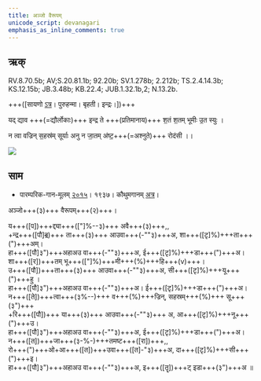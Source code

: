 ```yaml
---
title: अञ्जो वैरूपम्  
unicode_script: devanagari  
emphasis_as_inline_comments: true
---   
```


## ऋक्

RV.8.70.5b; AV;S.20.81.1b; 92.20b; SV.1.278b; 2.212b; TS.2.4.14.3b; KS.12.15b; JB.3.48b; KB.22.4; JUB.1.32.1b,2; N.13.2b.

+++([सायणो [ऽत्र](https://archive.org/stream/RgVedaWithSayanasCommentaryPart3/rv_sayanabhasya_part3#page/n911/mode/2up&sa=D&ust=1542425956260000)। पुरुहन्मा। बृहती। इन्द्रः।])+++

यद् द्याव +++(=द्यौर्लोकाः)+++ इन्द्र ते +++(प्रतिमानाय)+++ श॒तं श॒तम् भूमीः उ॒त स्युः ।

न त्वा वज्रिन् स॒हस्र॑म् सूर्याः अनु न जा॒तम् अ॑ष्ट॒+++(=अश्नुते)+++ रोद॑सी ।।

![](../../images/Great-indra-on-airAvata-with-vajra-surrounded-by-other-smaller-deva-s-agni-on-ram-yama-on-buffalo-brahma-on-swan-sUrya-and-chandra.jpg)


## साम

- पारम्परिक-गान-मूलम् [२०१५](https://sanskritdocuments.org/sites/pssramanujaswamy/AASHEERVACHANA%20SAAMAANI.pdf&sa=D&ust=1542425956261000)। १९३७। कौथुमगानम् [अत्र](https://archive.org/details/SamaVedaSanhitaWithSayanabhashyaVolume2SatyavrataSamasrami1876bis_201804/page/n403)।
<div class="audioEmbed"  caption="रामानुजार्यः 1974 " src="https://archive
.org/download/jaiminIya-sAma-gAna-paravastu-tradition-rAmAnuja/anjovairUpam.mp3"></div>
<div class="audioEmbed"  caption="गोपालार्यः 2015  " src="https://archive
.org/download/jaiminIya-sAma-gAna-paravastu-tradition-gopAla-2015/anjovairUpam.mp3"></div>
<div class="audioEmbed"  caption="गोपालपवनयोर् अनुवचनम् 2015 1x" src="https://archive
.org/download/jaiminIya-sAma-gAna-paravastu-tradition-anuvachanam-gopAla-pavana-2015/anjovairUpam.mp3"></div>
<div class="audioEmbed"  caption="गोपालपवनयोर् अनुवचनम् 2015 1.5x" src="https://archive
.org/download/jaiminIya-sAma-gAna-paravastu-tradition-anuvachanam-gopAla-pavana-2015-150p-speed/anjovairUpam.mp3"></div>

अञ्जो+++(३)+++ वैरूपम्+++(२)+++।

य+++([प])+++द्द्या+++(["]%--३)+++ अवै+++(३)+++,,  
+न्द्र+++([पौ]~~द्र~~)+++ ता+++(३)+++ आउवा+++(-""३)+++अ, शा+++([टृ]%)+++ता+++(")+++अम्।  
हा+++([पौ]३")+++अहाअउ वा+++(-""३)+++अ, ई+++([टृ]%)+++डा+++(")+++अ।  
शा+++([र])+++तम् भू+++(["]%)+++मी+++(%)+++हि+++(v)+++।  
उ+++([पौ])+++ता+++(३)+++ आउवा+++(-""३)+++अ,  सी+++([टृ]%)+++यू+++(")+++हु ।  
हा+++([पौ]३")+++अहाअउ वा+++(-""३)+++अ। ई+++([टृ]%)+++डा+++(")+++अ।  
न+++([ते])+++त्वा+++(३%--)+++ व+++(%)+++ज्रिन्, सहस्रम्+++(%)+++ सू+++(३")+++  
+रि+++([पौ])+++ या+++(३)+++ आउवा+++(-""३)+++ अ,  आ+++([टृ]%)+++नू+++(")+++उ।   
हा+++([पौ]३")+++अहाअउ वा+++(-""३)+++अ, ई+++([टृ]%)+++डा+++(")+++अ।  
न+++([त])+++जा+++(३-%-)+++तमष्ट+++([रा])+++,,  
रो+++(")+++ओ+आ+++([त])+++उवा+++([त]-"३)+++अ, दा+++([टृ]%)+++सी+++(")+++इ।  
हा+++([पौ]३")+++अहाअउ वा+++(-""३)+++अ, इ+++([तॄ])+++ट् इडा+++(३")+++अ ॥